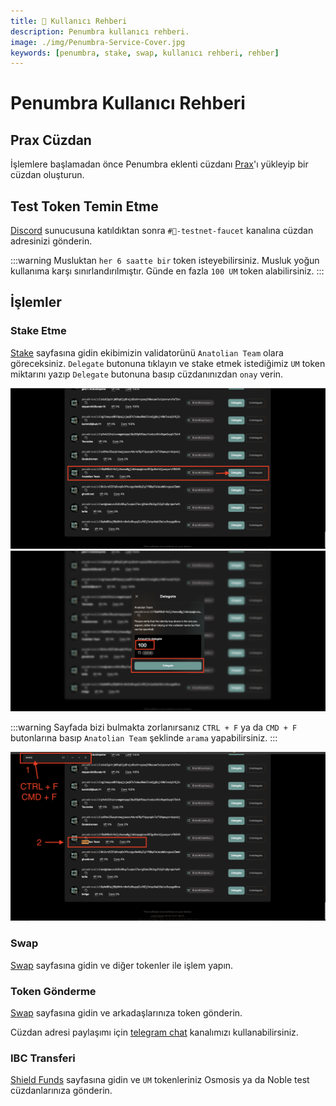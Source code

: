 ```yaml
---
title: 👤 Kullanıcı Rehberi
description: Penumbra kullanıcı rehberi.
image: ./img/Penumbra-Service-Cover.jpg
keywords: [penumbra, stake, swap, kullanıcı rehberi, rehber]
---
```


# Penumbra Kullanıcı Rehberi

## Prax Cüzdan

İşlemlere başlamadan önce Penumbra eklenti cüzdanı [Prax](https://chromewebstore.google.com/detail/prax-wallet/lkpmkhpnhknhmibgnmmhdhgdilepfghe)'ı yükleyip bir cüzdan oluşturun. 

## Test Token Temin Etme

[Discord](https://discord.gg/AWshYAkKTb) sunucusuna katıldıktan sonra `#🚰-testnet-faucet` kanalına cüzdan adresinizi gönderin.

:::warning
Musluktan `her 6 saatte bir` token isteyebilirsiniz. Musluk yoğun kullanıma karşı sınırlandırılmıştır. Günde en fazla `100 UM` token alabilirsiniz.
:::

## İşlemler

### Stake Etme

[Stake](https://app.testnet.penumbra.zone/#/staking) sayfasına gidin ekibimizin validatorünü `Anatolian Team` olara göreceksiniz. `Delegate` butonuna tıklayın ve stake etmek istediğimiz `UM` token miktarını yazıp `Delegate` butonuna basıp cüzdanınızdan `onay` verin.  

![User Guide 1](./../../../../../../docs/Testnet/penumbra/img/user-guide-1.png)
![User Guide 2](./../../../../../../docs/Testnet/penumbra/img/user-guide-2.png)

:::warning
Sayfada bizi bulmakta zorlanırsanız `CTRL + F` ya da `CMD + F` butonlarına basıp `Anatolian Team` şeklinde `arama` yapabilirsiniz.
:::

![User Guide 3](./../../../../../../docs/Testnet/penumbra/img/user-guide-3.png)

### Swap

[Swap](https://app.testnet.penumbra.zone/#/swap) sayfasına gidin ve diğer tokenler ile işlem yapın.


### Token Gönderme

[Swap](https://app.testnet.penumbra.zone/#/send) sayfasına gidin ve arkadaşlarınıza token gönderin.

Cüzdan adresi paylaşımı için [telegram chat](https://t.me/AnatolianTeam) kanalımızı kullanabilirsiniz.

### IBC Transferi

[Shield Funds](https://app.testnet.penumbra.zone/#/ibc) sayfasına gidin ve `UM` tokenleriniz Osmosis ya da Noble test cüzdanlarınıza gönderin.

